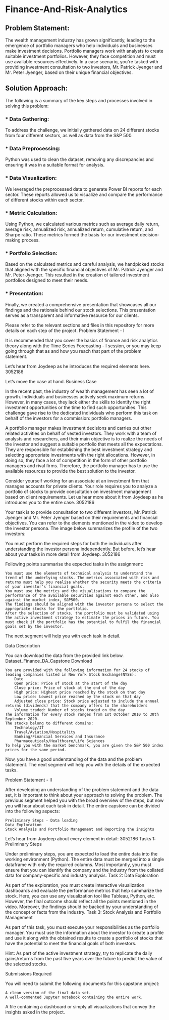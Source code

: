 # Finance-And-Risk-Analytics

## Problem Statement:

The wealth management industry has grown significantly, leading to the emergence of portfolio managers who help individuals and businesses make investment decisions. Portfolio managers work with analysts to create suitable investment portfolios. However, they face competition and must use available resources effectively. In a case scenario, you're tasked with providing investment consultation to two investors, Mr. Patrick Jyenger and Mr. Peter Jyenger, based on their unique financial objectives.

## Solution Approach: 

The following is a summary of the key steps and processes involved in solving this problem:

### * Data Gathering:
To address the challenge, we initially gathered data on 24 different stocks from four different sectors, as well as data from the S&P 500.

### * Data Preprocessing:
Python was used to clean the dataset, removing any discrepancies and ensuring it was in a suitable format for analysis.

### * Data Visualization:
We leveraged the preprocessed data to generate Power BI reports for each sector. These reports allowed us to visualize and compare the performance of different stocks within each sector.

### * Metric Calculation:
Using Python, we calculated various metrics such as average daily return, average risk, annualized risk, annualized return, cumulative return, and Sharpe ratio. These metrics formed the basis for our investment decision-making process.

### * Portfolio Selection:
Based on the calculated metrics and careful analysis, we handpicked stocks that aligned with the specific financial objectives of Mr. Patrick Jyenger and Mr. Peter Jyenger. This resulted in the creation of tailored investment portfolios designed to meet their needs.

### * Presentation:
Finally, we created a comprehensive presentation that showcases all our findings and the rationale behind our stock selections. This presentation serves as a transparent and informative resource for our clients.

Please refer to the relevant sections and files in this repository for more details on each step of the project.
Problem Statement - I

It is recommended that you cover the basics of finance and risk analytics theory along with the Time Series Forecasting - I session, or you may keep going through that as and how you reach that part of the problem statement.

Let’s hear from Joydeep as he introduces the required elements here.
3052186

Let’s move the case at hand.
Business Case

In the recent past, the industry of wealth management has seen a lot of growth. Individuals and businesses actively seek maximum returns. However, in many cases, they lack either the skills to identify the right investment opportunities or the time to find such opportunities. This challenge gave rise to the dedicated individuals who perform this task on behalf of the investors for a commission: portfolio managers.

 A portfolio manager makes investment decisions and carries out other related activities on behalf of vested investors. They work with a team of analysts and researchers, and their main objective is to realize the needs of the investor and suggest a suitable portfolio that meets all the expectations. They are responsible for establishing the best investment strategy and selecting appropriate investments with the right allocations. However, in doing so, they face a lot of competition in the form of other portfolio managers and rival firms. Therefore, the portfolio manager has to use the available resources to provide the best solution to the investor.

 Consider yourself working for an associate at an investment firm that manages accounts for private clients. Your role requires you to analyze a portfolio of stocks to provide consultation on investment management based on client requirements. Let us hear more about it from Joydeep as he introduces you to the entire case.
3052186

Your task is to provide consultation to two different investors, Mr. Patrick Jyenger and Mr. Peter Jyenger based on their requirements and financial objectives. You can refer to the elements mentioned in the video to develop the investor persona. The image below summarizes the profile of the two investors:

 

You must perform the required steps for both the individuals after understanding the investor persona independently. But before, let’s hear about your tasks in more detail from Joydeep.
3052186

Following points summarise the expected tasks in the assignment:

    You must use the elements of technical analysis to understand the trend of the underlying stocks. The metrics associated with risk and returns must help you realise whether the security meets the criteria of your investor’s financial goals.
    You must use the metrics and the visualisations to compare the performance of the available securities against each other, and also against the market index, S&P500.
    The findings should be aligned with the investor persona to select the appropriate stocks for the portfolio.
    After the selection of stocks, the portfolio must be validated using the active investment strategy to estimate the prices in future. You must check if the portfolio has the potential to fulfil the financial goals set by the investor.

The next segment will help you with each task in detail. 

 
Data Description

You can download the data from the provided link below.
Dataset_Finance_DA_Capstone
Download

    You are provided with the following information for 24 stocks of leading companies listed in New York Stock Exchange(NYSE):
        Date
        Open price: Price of stock at the start of the day
        Close price: Price of stock at the end of the day
        High price: Highest price reached by the stock on that day
        Low price: Lowest price reached by the stock on that day
        Adjusted close price: Stock price adjusted to include the annual returns (dividends) that the company offers to the shareholders
        Volume traded: Number of stocks traded on the day
    The information for every stock ranges from 1st October 2010 to 30th September 2020.
    The stocks belong to different domains:
        Technology/IT
        Travel/Aviation/Hospitality
        Banking/Financial Services and Insurance
        Pharmaceuticals/Healthcare/Life Sciences
    To help you with the market benchmark, you are given the S&P 500 index prices for the same period.

 

Now, you have a good understanding of the data and the problem statement. The next segment will help you with the details of the expected tasks.

Problem Statement - II

After developing an understanding of the problem statement and the data set, it is important to think about your approach to solving the problem. The previous segment helped you with the broad overview of the steps, but now you will hear about each task in detail. The entire capstone can be divided into the following aspects:

    Preliminary Steps - Data loading
    Data Exploration
    Stock Analysis and Portfolio Management and Reporting the insights

 

Let’s hear from Joydeep about every element in detail:
3052186
Tasks 1: Preliminary Steps

Under preliminary steps, you are expected to load the entire data into the working environment (Python). The entire data must be merged into a single dataframe with only the required columns. Most importantly, you must ensure that you can identify the company and the industry from the collated data for company-specific and industry analysis.
Task 2: Data Exploration

As part of the exploration, you must create interactive visualization dashboards and evaluate the performance metrics that help summarize the stock. Here, you can use any visualization tool like Tableau, Python, etc. However, the final outcome should reflect all the points mentioned in the video. Moreover, the findings should be backed by your understanding of the concept or facts from the industry.
Task 3: Stock Analysis and Portfolio Management

As part of this task, you must execute your responsibilities as the portfolio manager. You must use the information about the investor to create a profile and use it along with the obtained results to create a portfolio of stocks that have the potential to meet the financial goals of both investors.

 

Hint: As part of the active investment strategy, try to replicate the daily gains/returns from the past five years over the future to predict the value of the selected stocks.

 

 Submissions Required

You will need to submit the following documents for this capstone project:

    A clean version of the final data set.
    A well-commented Jupyter notebook containing the entire work.

A file containing a dashboard or simply all visualizations that convey the insights asked in the project.